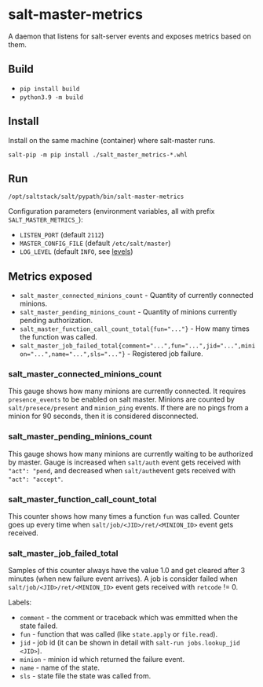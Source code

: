 # salt-master-metrics
A daemon that listens for salt-server events and exposes metrics based on them.

## Build

* `pip install build`
* `python3.9 -m build`

## Install

Install on the same machine (container) where salt-master runs.

`salt-pip -m pip install ./salt_master_metrics-*.whl`

## Run

`/opt/saltstack/salt/pypath/bin/salt-master-metrics`

Configuration parameters (environment variables, all with prefix `SALT_MASTER_METRICS_`):

* `LISTEN_PORT` (default `2112`)
* `MASTER_CONFIG_FILE` (default `/etc/salt/master`)
* `LOG_LEVEL` (default `INFO`, see [levels](https://docs.python.org/3/library/logging.html#levels))

## Metrics exposed

* `salt_master_connected_minions_count` - Quantity of currently connected minions.
* `salt_master_pending_minions_count` - Quantity of minions currently pending authorization.
* `salt_master_function_call_count_total{fun="..."}` - How many times the function was called.
* `salt_master_job_failed_total{comment="...",fun="...",jid="...",minion="...",name="...",sls="..."}` - Registered job failure.

### salt_master_connected_minions_count

This gauge shows how many minions are currently connected. It requires `presence_events` to be enabled on salt master.
Minions are counted by `salt/presece/present` and `minion_ping` events. If there are no pings from a minion for 90 seconds, then it is considered disconnected.

### salt_master_pending_minions_count

This gauge shows how many minions are currently waiting to be authorized by master. Gauge is increased when `salt/auth` event gets received with `"act": "pend`, and decreased when `salt/auth`event gets received with `"act": "accept"`.

### salt_master_function_call_count_total

This counter shows how many times a function `fun` was called. Counter goes up every time when `salt/job/<JID>/ret/<MINION_ID>` event gets received.

### salt_master_job_failed_total

Samples of this counter always have the value 1.0 and get cleared after 3 minutes (when new failure event arrives). A job is consider failed when `salt/job/<JID>/ret/<MINION_ID>` event gets received with `retcode` != 0.

Labels:

* `comment` - the comment or traceback which was emmitted when the state failed.
* `fun` - function that was called (like `state.apply` or `file.read`).
* `jid` - job id (it can be shown in detail with `salt-run jobs.lookup_jid <JID>`).
* `minion` - minion id which returned the failure event.
* `name` - name of the state.
* `sls` - state file the state was called from.

